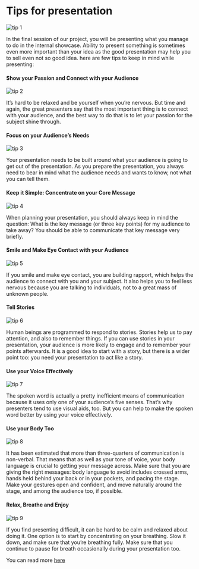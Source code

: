 Tips for presentation 
=================================
![tip 1](/img/tips-presentation-1.jpg)

In the final session of our project, you will be presenting what you manage to do in the internal showcase. 
Ability to present something is sometimes even more important than your idea as the good presentation may
help you to sell even not so good idea. here are few tips to keep in mind while presenting:


#### Show your Passion and Connect with your Audience
![tip 2](/img/tips-presentation-2.jpg)

It’s hard to be relaxed and be yourself when you’re nervous. But time and again, the great presenters say that the most important thing is to connect with your audience, and the best way to do that is to let your passion for the subject shine through.

#### Focus on your Audience’s Needs
![tip 3](/img/tips-presentation-3.jpg)

Your presentation needs to be built around what your audience is going to get out of the presentation.
As you prepare the presentation, you always need to bear in mind what the audience needs and wants to know, not what you can tell them.

#### Keep it Simple: Concentrate on your Core Message
![tip 4](/img/tips-presentation-4.jpg)

When planning your presentation, you should always keep in mind the question: What is the key message (or three key points) for my audience to take away? You should be able to communicate that key message very briefly.

#### Smile and Make Eye Contact with your Audience
![tip 5](/img/tips-presentation-5.jpg)

If you smile and make eye contact, you are building rapport, which helps the audience to connect with you and your subject. It also helps you to feel less nervous because you are talking to individuals, not to a great mass of unknown people.

#### Tell Stories
![tip 6](/img/tips-presentation-6.png)

Human beings are programmed to respond to stories. Stories help us to pay attention, and also to remember things. If you can use stories in your presentation, your audience is more likely to engage and to remember your points afterwards. It is a good idea to start with a story, but there is a wider point too: you need your presentation to act like a story.

#### Use your Voice Effectively
![tip 7](/img/tips-presentation-7.jpg)

The spoken word is actually a pretty inefficient means of communication because it uses only one of your audience’s five senses. That’s why presenters tend to use visual aids, too. But you can help to make the spoken word better by using your voice effectively.

#### Use your Body Too
![tip 8](/img/tips-presentation-8.jpg)

It has been estimated that more than three-quarters of communication is non-verbal. That means that as well as your tone of voice, your body language is crucial to getting your message across. Make sure that you are giving the right messages: body language to avoid includes crossed arms, hands held behind your back or in your pockets, and pacing the stage. Make your gestures open and confident, and move naturally around the stage, and among the audience too, if possible.

#### Relax, Breathe and Enjoy
![tip 9](/img/tips-presentation-9.png)

If you find presenting difficult, it can be hard to be calm and relaxed about doing it. One option is to start by concentrating on your breathing. Slow it down, and make sure that you’re breathing fully. Make sure that you continue to pause for breath occasionally during your presentation too.

You can read more [here](https://www.skillsyouneed.com/present/presentation-tips.html)
